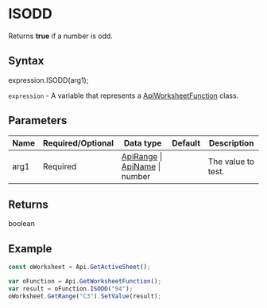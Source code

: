 # ISODD

Returns **true** if a number is odd.

## Syntax

expression.ISODD(arg1);

`expression` - A variable that represents a [ApiWorksheetFunction](../ApiWorksheetFunction.md) class.

## Parameters

| **Name** | **Required/Optional** | **Data type** | **Default** | **Description** |
| ------------- | ------------- | ------------- | ------------- | ------------- |
| arg1 | Required | [ApiRange](../../ApiRange/ApiRange.md) &#124; [ApiName](../../ApiName/ApiName.md) &#124; number |  | The value to test. |

## Returns

boolean

## Example



```javascript
const oWorksheet = Api.GetActiveSheet();

var oFunction = Api.GetWorksheetFunction();
var result = oFunction.ISODD("94");
oWorksheet.GetRange("C3").SetValue(result);

```
